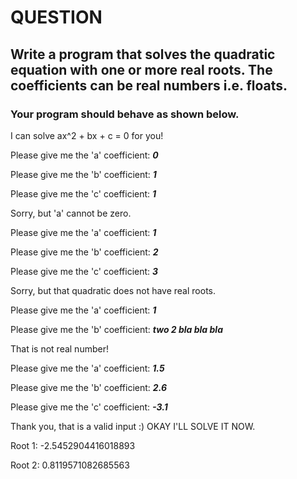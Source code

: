 # QUESTION

## Write a program that solves the quadratic equation with one or more real roots. The coefficients can be real numbers i.e. floats.

### Your program should behave as shown below.

I can solve ax^2 + bx + c = 0 for you!

Please give me the 'a' coefficient: ***0***

Please give me the 'b' coefficient: ***1***

Please give me the 'c' coefficient: ***1***

Sorry, but 'a' cannot be zero.

Please give me the 'a' coefficient: ***1***

Please give me the 'b' coefficient: ***2***

Please give me the 'c' coefficient: ***3***

Sorry, but that quadratic does not have real roots.

Please give me the 'a' coefficient: ***1***

Please give me the 'b' coefficient: ***two 2 bla bla bla***

That is not real number!

Please give me the 'a' coefficient: ***1.5***

Please give me the 'b' coefficient: ***2.6***

Please give me the 'c' coefficient: ***-3.1***

Thank you, that is a valid input :) OKAY I'LL SOLVE IT NOW.

Root 1: -2.5452904416018893

Root 2: 0.8119571082685563